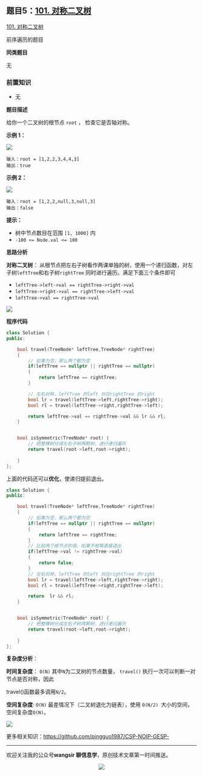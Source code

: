 ## 题目5：[101. 对称二叉树](https://leetcode.cn/problems/symmetric-tree/)

[101. 对称二叉树](https://leetcode.cn/problems/symmetric-tree/)

前序遍历的题目

**同类题目**

无

### 前置知识

- 无

**题目描述**

给你一个二叉树的根节点 `root` ， 检查它是否轴对称。

 

**示例 1：**

<img src ="https://cdn.jsdelivr.net/gh/pingguo1987/CSP-NOIP-GESP-/image/pic/二叉树/二叉树_题目5：101. 对称二叉树/1698026966-JDYPDU-image.png" />

```
输入：root = [1,2,2,3,4,4,3]
输出：true
```

**示例 2：**

<img src ="https://cdn.jsdelivr.net/gh/pingguo1987/CSP-NOIP-GESP-/image/pic/二叉树/二叉树_题目5：101. 对称二叉树/1698027008-nPFLbM-image.png" />

```
输入：root = [1,2,2,null,3,null,3]
输出：false
```

 

**提示：**

- 树中节点数目在范围 `[1, 1000]` 内
- `-100 <= Node.val <= 100`

**思路分析**

**对称二叉树**： 从根节点把左右子树看作两课单独的树，使用一个递归函数，对左子树`leftTree`和右子树`rightTree` 同时进行遍历。满足下面三个条件即可

- `leftTree->left->val == rightTree->right->val` 
- `leftTree->right->val == rightTree->left->val`  
- `leftTree->val == rightTree->val` 

<img src ="https://cdn.jsdelivr.net/gh/pingguo1987/CSP-NOIP-GESP-/image/pic/二叉树/二叉树_题目5：101. 对称二叉树/对称二叉树1.png" />



**程序代码**

```c++
class Solution {
public:

    bool travel(TreeNode* leftTree,TreeNode* rightTree)
    {
        // 如果为空，那么两个都为空
        if(leftTree == nullptr || rightTree == nullptr)
        {
            return leftTree == rightTree;
        }

        // 左右对称，leftTree 的left 对应rightTree 的right
        bool lr = travel(leftTree->left,rightTree->right);
        bool rl = travel(leftTree->right,rightTree->left);

        return leftTree->val == rightTree->val && lr && rl;
    }


    bool isSymmetric(TreeNode* root) {
        // 把整棵树分成左右子树两颗树，进行递归遍历
        return travel(root->left,root->right);
        
    }
};

```

上面的代码还可以**优化**，使递归提前退出。

```c++
class Solution {
public:

    bool travel(TreeNode* leftTree,TreeNode* rightTree)
    {
        // 如果为空，那么两个都为空
        if(leftTree == nullptr || rightTree == nullptr)
        {
            return leftTree == rightTree;
        }
		// 比较两个根节点的值，如果不相等直接退出
        if(leftTree->val != rightTree->val)
        {
            return false;
        }
        // 左右对称，leftTree 的left 对应rightTree 的right
        bool lr = travel(leftTree->left,rightTree->right);
        bool rl = travel(leftTree->right,rightTree->left);

        return  lr && rl;
    }


    bool isSymmetric(TreeNode* root) {
        // 把整棵树分成左右子树两颗树，进行递归遍历
        return travel(root->left,root->right);
        
    }
};
```

**复杂度分析**：

**时间复杂度**： `O(N)`  其中` N `为二叉树的节点数量， `travel()` 执行一次可以判断一对节点是否对称，因此

travel()函数最多调用`N/2`。

**空间复杂度**:  `O(N)` 最差情况下（二叉树退化为链表），使用 `O(N/2) `大小的空间，空间复杂度`O(N)`。

<img src ="https://cdn.jsdelivr.net/gh/pingguo1987/CSP-NOIP-GESP-/image/pic/二叉树/二叉树_题目5：101. 对称二叉树/对称二叉树.png" />



更多相关知识：https://github.com/pingguo1987/CSP-NOIP-GESP-

---

欢迎关注我的公众号**wangsir 聊信息学**，原创技术文章第一时间推送。

<center>
    <img src="https://cdn.jsdelivr.net/gh/pingguo1987/CSP-NOIP-GESP-/image/pic/公众号-扫码版.png">
</center>
